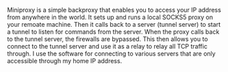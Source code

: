 Miniproxy is a simple backproxy that enables you to access your IP address from anywhere in the world. It sets up and runs a local SOCKS5 proxy on your remoate machine. Then it calls back to a server (tunnel server) to start a tunnel to listen for commands from the server. When the proxy calls back to the tunnel server, the firewalls are bypassed. This then allows you to connect to the tunnel server and use it as a relay to relay all TCP traffic through. I use the software for connecting to various servers that are only accessible through my home IP address.
